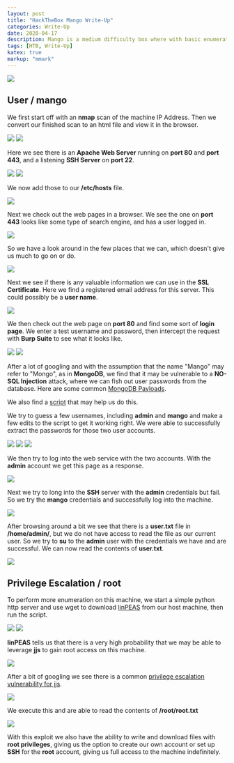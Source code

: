 ```yaml
---
layout: post
title: "HackTheBox Mango Write-Up"
categories: Write-Up
date: 2020-04-17
description: Mango is a medium difficulty box where with basic enumeration and some MongoDB NO-SQL Injection we can extract user passwords to log in and get user access. From there we will leverage a classic jjs privilege escalation to get root access and read the root.txt file.
tags: [HTB, Write-Up]
katex: true
markup: "mmark"
---
```


![](/blog/images/mango/mango.png#center)


## User / mango

We first start off with an **nmap** scan of the machine IP Address. Then we convert our finished scan to an html file and view it in the browser.

![](/blog/images/mango/pics/user/1.png)
![](/blog/images/mango/pics/user/2.png)


Here we see there is an **Apache Web Server** running on **port 80** and **port 443**, and a listening **SSH Server** on **port 22**.

![](/blog/images/mango/pics/user/3.png)
![](/blog/images/mango/pics/user/4.png)


We now add those to our **/etc/hosts** file.

![](/blog/images/mango/pics/user/5.png)


Next we check out the web pages in a browser. We see the one on **port 443** looks like some type of search engine, and has a user logged in.

![](/blog/images/mango/pics/user/6.png)


So we have a look around in the few places that we can, which doesn't give us much to go on or do.

![](/blog/images/mango/pics/user/7.png)


Next we see if there is any valuable information we can use in the **SSL Certificate**. Here we find a registered email address for this server. This could possibly be a **user name**.

![](/blog/images/mango/pics/user/13.png)


We then check out the web page on **port 80** and find some sort of **login page**. We enter a test username and password, then intercept the request with **Burp Suite** to see what it looks like.

![](/blog/images/mango/pics/user/10.png)
![](/blog/images/mango/pics/user/9.png)


After a lot of googling and with the assumption that the name "Mango" may refer to "Mongo", as in **MongoDB**, we find that it may be vulnerable to a **NO-SQL Injection** attack, where we can fish out user passwords from the database. Here are some common [MongoDB Payloads](https://github.com/swisskyrepo/PayloadsAllTheThings/tree/master/NoSQL%20Injection#mongodb-payloads).

We also find a [script](https://blog.0daylabs.com/2016/09/05/mongo-db-password-extraction-mmactf-100/) that may help us do this.

We try to guess a few usernames, including **admin** and **mango** and make a few edits to the script to get it working right. We were able to successfully extract the passwords for those two user accounts.

![](/blog/images/mango/pics/user/12.png)
![](/blog/images/mango/pics/user/14.png)
![](/blog/images/mango/pics/user/15.png)


We then try to log into the web service with the two accounts. With the **admin** account we get this page as a response.

![](/blog/images/mango/pics/user/16.png)


Next we try to long into the **SSH** server with the **admin** credentials but fail. So we try the **mango** credentials and successfully log into the machine.

![](/blog/images/mango/pics/user/17.png)


After browsing around a bit we see that there is a **user.txt** file in **/home/admin/**, but we do not have access to read the file as our current user. So we try to **su** to the **admin** user with the credentials we have and are successful. We can now read the contents of **user.txt**.

![](/blog/images/mango/pics/user/18.png)


## Privilege Escalation / root

To perform more enumeration on this machine, we start a simple python http server and use wget to download [linPEAS](https://github.com/carlospolop/privilege-escalation-awesome-scripts-suite/tree/master/linPEAS) from our host machine, then run the script.

![](/blog/images/mango/pics/root/1.png)
![](/blog/images/mango/pics/root/3.png)


**linPEAS** tells us that there is a very high probability that we may be able to leverage **jjs** to gain root access on this machine.

![](/blog/images/mango/pics/root/4.png)


After a bit of googling we see there is a common [privilege escalation vulnerability for jjs](https://gtfobins.github.io/gtfobins/jjs/).

![](/blog/images/mango/pics/root/5.png)


We execute this and are able to read the contents of **/root/root.txt**

![](/blog/images/mango/pics/root/6.png)


With this exploit we also have the ability to write and download files with **root privileges**, giving us the option to create our own account or set up **SSH** for the **root** account, giving us full access to the machine indefinitely.
